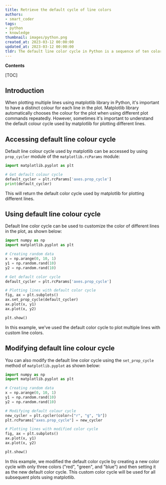 ```yaml
---
title: Retrieve the default cycle of line colors
authors:
- smart_coder
tags:
- python
- knowledge
thumbnail: images/python.png
created_at: 2023-03-12 00:00:00
updated_at: 2023-03-12 00:00:00
tldr: The default line color cycle in Python is a sequence of ten colors that are cycled through when plotting multiple lines without specifying the color explicitly.
---
```


**Contents**

[TOC]

## Introduction
When plotting multiple lines using matplotlib library in Python, it's important to have a distinct colour for each line in the plot. Matplotlib library automatically chooses the colour for the plot when using different plot commands repeatedly. However, sometimes it's important to understand the default colour cycle used by matplotlib for plotting different lines.

## Accessing default line colour cycle
Default line colour cycle used by matplotlib can be accessed by using `prop_cycler` module of the `matplotlib.rcParams` module:

```python
import matplotlib.pyplot as plt

# Get default colour cycle 
default_cycler = plt.rcParams['axes.prop_cycle']
print(default_cycler)
```

This will return the default color cycle used by matplotlib for plotting different lines.

## Using default line colour cycle
Default line color cycle can be used to customize the color of different lines in the plot, as shown below:

```python
import numpy as np
import matplotlib.pyplot as plt

# Creating random data
x = np.arange(0, 10, 1)
y1 = np.random.rand(10)
y2 = np.random.rand(10)

# Get default color cycle
default_cycler = plt.rcParams['axes.prop_cycle']

# Plotting lines with default color cycle
fig, ax = plt.subplots()
ax.set_prop_cycle(default_cycler)
ax.plot(x, y1)
ax.plot(x, y2)

plt.show()
```
In this example, we've used the default color cycle to plot multiple lines with custom line colors.

## Modifying default line colour cycle
You can also modify the default line color cycle using the `set_prop_cycle` method of `matplotlib.pyplot` as shown below:

```python
import numpy as np
import matplotlib.pyplot as plt

# Creating random data
x = np.arange(0, 10, 1)
y1 = np.random.rand(10)
y2 = np.random.rand(10)

# Modifying default colour cycle 
new_cycler = plt.cycler(color=["r", "g", "b"])
plt.rcParams["axes.prop_cycle"] = new_cycler

# Plotting lines with modified color cycle
fig, ax = plt.subplots()
ax.plot(x, y1)
ax.plot(x, y2)

plt.show()
```

In this example, we modified the default color cycle by creating a new color cycle with only three colors ("red", "green", and "blue") and then setting it as the new default color cycle. This custom color cycle will be used for all subsequent plots using matplotlib.
